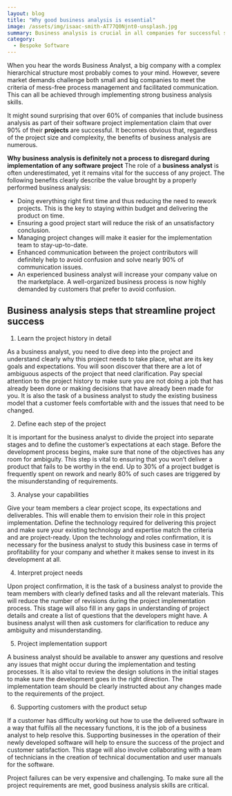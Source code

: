 ```yaml
---
layout: blog
title: "Why good business analysis is essential"
image: /assets/img/isaac-smith-AT77Q0Njnt0-unsplash.jpg
summary: Business analysis is crucial in all companies for successful software projects, ensuring clarity, reducing rework, and enhancing communication for project success.
category:
  - Bespoke Software
---
```


When you hear the words Business Analyst, a big company with a complex hierarchical structure most probably comes to your mind. However, severe market demands challenge both small and big companies to meet the criteria of mess-free process management and facilitated communication. This can all be achieved through implementing strong business analysis skills.

It might sound surprising that over 60% of companies that include business analysis as part of their software project implementation claim that over 90% of their **projects** are successful. It becomes obvious that, regardless of the project size and complexity, the benefits of business analysis are numerous.
 

**Why business analysis is definitely not a process to disregard during implementation of any software project**
The role of a **business analyst** is often underestimated, yet it remains vital for the success of any project. The following benefits clearly describe the value brought by a properly performed business analysis:

- Doing everything right first time and thus reducing the need to rework projects. This is the key to staying within budget and delivering the product on time.
- Ensuring a good project start will reduce the risk of an unsatisfactory conclusion.
- Managing project changes will make it easier for the implementation team to stay-up-to-date.
- Enhanced communication between the project contributors will definitely help to avoid confusion and solve nearly 90% of communication issues.
- An experienced business analyst will increase your company value on the marketplace. A well-organized business process is now highly demanded by customers that prefer to avoid confusion.
 
## Business analysis steps that streamline project success

1. Learn the project history in detail

As a business analyst, you need to dive deep into the project and understand clearly why this project needs to take place, what are its key goals and expectations. You will soon discover that there are a lot of ambiguous aspects of the project that need clarification. Pay special attention to the project history to make sure you are not doing a job that has already been done or making decisions that have already been made for you. It is also the task of a business analyst to study the existing business model that a customer feels comfortable with and the issues that need to be changed.
 
2. Define each step of the project

It is important for the business analyst to divide the project into separate stages and to define the customer’s expectations at each stage. Before the development process begins, make sure that none of the objectives has any room for ambiguity. This step is vital to ensuring that you won’t deliver a product that fails to be worthy in the end. Up to 30% of a project budget is frequently spent on rework and nearly 80% of such cases are triggered by the misunderstanding of requirements.
 
3. Analyse your capabilities

Give your team members a clear project scope, its expectations and deliverables. This will enable them to envision their role in this project implementation. Define the technology required for delivering this project and make sure your existing technology and expertise match the criteria and are project-ready. Upon the technology and roles confirmation, it is necessary for the business analyst to study this business case in terms of profitability for your company and whether it makes sense to invest in its development at all.
 
4. Interpret project needs

Upon project confirmation, it is the task of a business analyst to provide the team members with clearly defined tasks and all the relevant materials. This will reduce the number of revisions during the project implementation process. This stage will also fill in any gaps in understanding of project details and create a list of questions that the developers might have. A business analyst will then ask customers for clarification to reduce any ambiguity and misunderstanding.
 
5. Project implementation support

A business analyst should be available to answer any questions and resolve any issues that might occur during the implementation and testing processes. It is also vital to review the design solutions in the initial stages to make sure the development goes in the right direction. The implementation team should be clearly instructed about any changes made to the requirements of the project.
 
6. Supporting customers with the product setup

If a customer has difficulty working out how to use the delivered software in a way that fulfils all the necessary functions, it is the job of a business analyst to help resolve this. Supporting businesses in the operation of their newly developed software will help to ensure the success of the project and customer satisfaction. This stage will also involve collaborating with a team of technicians in the creation of technical documentation and user manuals for the software.

Project failures can be very expensive and challenging. To make sure all the project requirements are met, good business analysis skills are critical.

